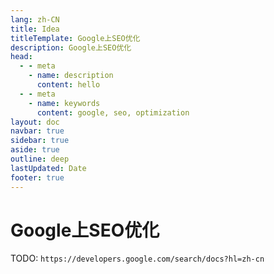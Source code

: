 ```yaml
---
lang: zh-CN
title: Idea
titleTemplate: Google上SEO优化
description: Google上SEO优化
head:
  - - meta
    - name: description
      content: hello
  - - meta
    - name: keywords
      content: google, seo, optimization
layout: doc
navbar: true
sidebar: true
aside: true
outline: deep
lastUpdated: Date
footer: true
---
```

# Google上SEO优化

TODO: `https://developers.google.com/search/docs?hl=zh-cn`
